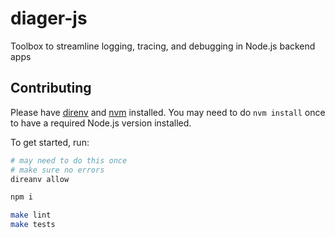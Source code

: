 # diager-js
Toolbox to streamline logging, tracing, and debugging in Node.js backend apps

## Contributing

Please have [direnv](https://github.com/direnv/direnv) and [nvm](https://github.com/nvm-sh/nvm#installing-and-updating) installed. You may need to do `nvm install` once to have a required Node.js version installed.

To get started, run:

```bash
# may need to do this once
# make sure no errors
direanv allow

npm i

make lint
make tests
```
